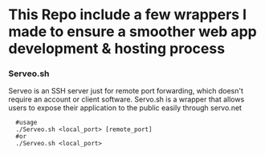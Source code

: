 # This Repo include a few wrappers I made to ensure a smoother web app development & hosting process

### Serveo.sh
Serveo is an SSH server just for remote port forwarding, which doesn't require an account or client software. Servo.sh is a wrapper that allows users to expose their application to the public easily through servo.net
```
  #usage
  ./Serveo.sh <local_port> [remote_port]
  #or
  ./Serveo.sh <local_port>
```
